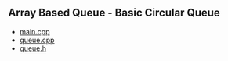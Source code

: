 ## Array Based Queue - Basic Circular Queue

- [main.cpp](./main.cpp)
- [queue.cpp](./queue.cpp)
- [queue.h](./queue.h)